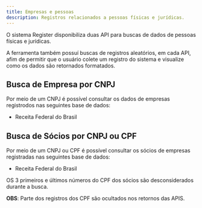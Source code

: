 ```yaml
---
title: Empresas e pessoas
description: Registros relacionados a pessoas físicas e jurídicas.
---
```


O sistema Register disponibiliza duas API para buscas de dados de pessoas físicas e jurídicas.

A ferramenta também possuí buscas de registros aleatórios, em cada API, afim de permitir que o usuário colete um registro do sistema e visualize como os dados são retornados formatados.


## Busca de Empresa por CNPJ

Por meio de um CNPJ é possível consultar os dados de empresas registrodos nas seguintes base de dados:
* Receita Federal do Brasil

## Busca de Sócios por CNPJ ou CPF

Por meio de um CNPJ ou CPF é possível consultar os sócios de empresas registradas nas seguintes base de dados:
* Receita Federal do Brasil

OS 3 primeiros e últimos números do CPF dos sócios são desconsiderados durante a busca.

**OBS**: Parte dos registros dos CPF são ocultados nos retornos das APIS.